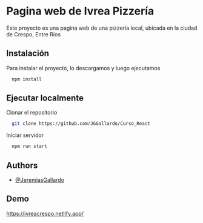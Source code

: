 # Pagina web de Ivrea Pizzería

Este proyecto es una pagina web de una pizzería local, ubicada en la ciudad de Crespo, Entre Ríos

## Instalación

Para instalar el proyecto, lo descargamos y luego ejecutamos

```bash
  npm install
```

## Ejecutar localmente

Clonar el repositorio

```bash
  git clone https://github.com/JGGallardo/Curso_React
```

Iniciar servidor

```bash
  npm run start
```

## Authors

-   [@JeremiasGallardo](https://github.com/JGGallardo)

## Demo

https://ivreacrespo.netlify.app/
